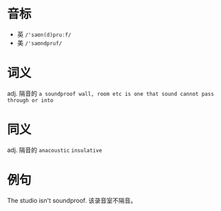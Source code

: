 # 音标

- 英 `/'saʊn(d)pruːf/`
- 美 `/'saʊndpruf/`

# 词义

adj. 隔音的
`a soundproof wall, room etc is one that sound cannot pass through or into`

# 同义

adj. 隔音的
`anacoustic` `insulative`

# 例句

The studio isn't soundproof.
该录音室不隔音。


